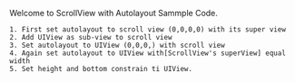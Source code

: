 Welcome to ScrollView with Autolayout Sammple Code.

	1. First set autolayout to scroll view (0,0,0,0) with its super view
	2. Add UIView as sub-view to scroll view
	3. Set autolayout to UIView (0,0,0,) with scroll view
	4. Again set autolayout to UIView with[ScrollView's superView] equal width
	5. Set height and bottom constrain ti UIView.

